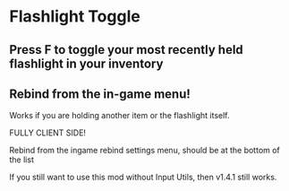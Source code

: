 
# Flashlight Toggle

## Press F to toggle your most recently held flashlight in your inventory

## Rebind from the in-game menu! 

Works if you are holding another item or the flashlight itself.

FULLY CLIENT SIDE!

Rebind from the ingame rebind settings menu, should be at the bottom of the list

If you still want to use this mod without Input Utils, then v1.4.1 still works.